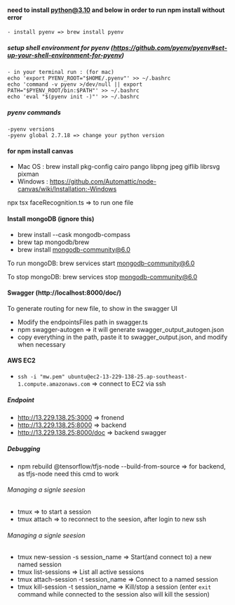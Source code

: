 #### need to install python@3.10 and below in order to run npm install without error
    - install pyenv => brew install pyenv
    
##### setup shell environment for pyenv (https://github.com/pyenv/pyenv#set-up-your-shell-environment-for-pyenv)
    - in your terminal run : (for mac)
    echo 'export PYENV_ROOT="$HOME/.pyenv"' >> ~/.bashrc
    echo 'command -v pyenv >/dev/null || export PATH="$PYENV_ROOT/bin:$PATH"' >> ~/.bashrc
    echo 'eval "$(pyenv init -)"' >> ~/.bashrc

##### pyenv commands
    -pyenv versions
    -pyenv global 2.7.18 => change your python version

#### for npm install canvas 
  - Mac OS : brew install pkg-config cairo pango libpng jpeg giflib librsvg pixman
  - Windows : https://github.com/Automattic/node-canvas/wiki/Installation:-Windows

npx tsx faceRecognition.ts => to run one file 


#### Install mongoDB (ignore this)

- brew install --cask mongodb-compass
- brew tap mongodb/brew
- brew install mongodb-community@6.0

To run mongoDB:
brew services start mongodb-community@6.0

To stop mongoDB:
brew services stop mongodb-community@6.0

#### Swagger (http://localhost:8000/doc/)
To generate routing for new file, to show in the swagger UI
- Modify the endpointsFiles path in swagger.ts
- npm swagger-autogen => it will generate swagger_output_autogen.json
- copy everything in the path, paste it to swagger_output.json, and modify when necessary


#### AWS EC2
- `ssh -i "mw.pem" ubuntu@ec2-13-229-138-25.ap-southeast-1.compute.amazonaws.com` => connect to EC2 via ssh
##### Endpoint
- http://13.229.138.25:3000 => fronend
- http://13.229.138.25:8000 => backend
- http://13.229.138.25:8000/doc => backend swagger

##### Debugging
- npm rebuild @tensorflow/tfjs-node --build-from-source => for backend, as tfjs-node need this cmd to work

###### Managing a signle seesion
- tmux => to start a session
- tmux attach => to reconnect to the seesion, after login to new ssh

###### Managing a signle seesion
- tmux new-session -s session_name => Start(and connect to) a new named session
- tmux list-sessions => List all active sessions
- tmux attach-session -t session_name => Connect to a named session
- tmux kill-session -t session_name => Kill/stop a session (enter `exit` command while connected to the session also will kill the session)